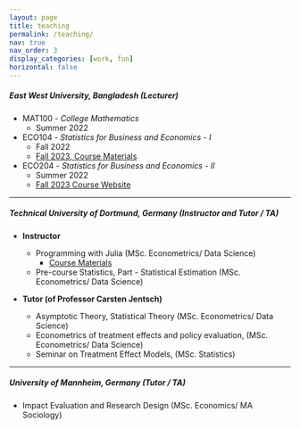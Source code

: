 ```yaml
---
layout: page
title: teaching
permalink: /teaching/
nav: true
nav_order: 3
display_categories: [work, fun]
horizontal: false
---
```



##### East West University, Bangladesh (**Lecturer**) 

- MAT100 - *College Mathematics*  
    - Summer 2022
- ECO104 - *Statistics for Business and Economics - I*
    - Fall 2022
    - [Fall 2023, Course Materials]()
- ECO204 - *Statistics for Business and Economics - II*
    - Summer 2022
    - [Fall 2023 Course Website](../_teaching/ewu/eco204/eco204_course_page.md)

---

##### Technical University of Dortmund, Germany (**Instructor and Tutor / TA**) 

- **Instructor**
    - Programming with Julia (MSc. Econometrics/ Data Science) 
        - [Course Materials](../_teaching/tudo/julia_course/julia_course_page.md)
    - Pre-course Statistics, Part - Statistical Estimation (MSc. Econometrics/ Data Science)

- **Tutor (of Professor Carsten Jentsch)**
    - Asymptotic Theory, Statistical Theory (MSc. Econometrics/ Data Science)
    - Econometrics of treatment effects and policy evaluation, (MSc. Econometrics/ Data Science)
    - Seminar on Treatment Effect Models, (MSc. Statistics)
     
---

##### University of Mannheim, Germany (**Tutor / TA**) 
   - Impact Evaluation and Research Design (MSc. Economics/ MA Sociology)